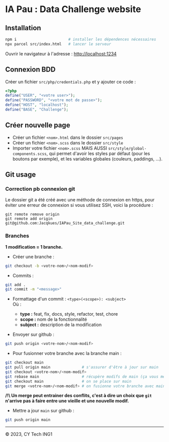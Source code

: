 # IA Pau : Data Challenge website

## Installation

```bash
npm i                       # installer les dépendences nécessaires
npx parcel src/index.html   # lancer le serveur
```
  
Ouvrir le navigateur à l'adresse : [http://localhost:1234](http://localhost:1234)

## Connexion BDD

Créer un fichier ```src/php/credentials.php``` et y ajouter ce code : 
```php
<?php
define("USER", "<votre user>");
define("PASSWORD", "<votre mot de passe>");
define("HOST", "localhost");
define("BASE", "Challenge");
```

## Créer nouvelle page

- Créer un fichier ```<nom>.html``` dans le dossier ```src/pages```
- Créer un fichier ```<nom>.scss``` dans le dossier ```src/style```
- Importer votre fichier ```<nom>.scss``` MAIS AUSSI ```src/style/global-components.scss```, qui permet d'avoir les styles par défaut (pour les boutons par exemple), et les variables globales (couleurs, paddings, ...). 

## Git usage

### Correction pb connexion git

Le dossier git a été créé avec une méthode de connexion en https, pour éviter une erreur de connexion si vous utilisez SSH, voici la procédure :  
```
git remote remove origin
git remote add origin git@github.com:Jacqkues/IAPau_Site_data_challenge.git
```

### Branches 

**1 modification = 1 branche.**
  
- Créer une branche : 
```bash
git checkout -b <votre-nom>/<nom-modif>
```
  
- Commits :
```bash
git add .
git commit -m "<message>"
```  
- Formattage d'un commit : ```<type>(<scope>): <subject>```  
Où :
  - **type :** feat, fix, docs, style, refactor, test, chore
  - **scope :** nom de la fonctionnalité
  - **subject :** description de la modification

- Envoyer sur github : 
```bash
git push origin <votre-nom>/<nom-modif>
```

- Pour fusionner votre branche avec la branche main : 
```bash
git checkout main
git pull origin main              # s'assurer d'être à jour sur main
git checkout <votre-nom>/<nom-modif>
git rebase main                   # récupère modifs de main (ça vous met à jour)
git checkout main                 # on se place sur main
git merge <votre-nom>/<nom-modif> # on fusionne votre branche avec main
```
**/!\ Un merge peut entrainer des conflits, c'est à dire un choix que ```git``` n'arrive pas à faire entre une vieille et une nouvelle modif.**

- Mettre a jour ```main``` sur github :
```bash
git push origin main
```

---

© 2023, CY Tech ING1